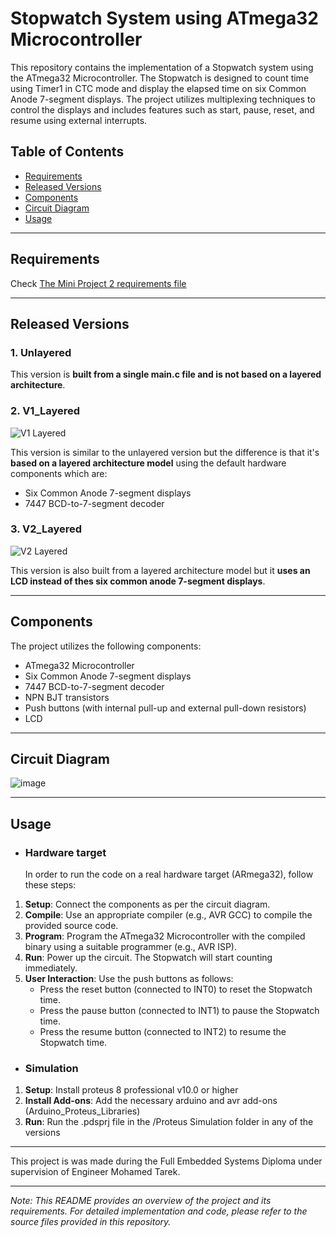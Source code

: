 # Stopwatch System using ATmega32 Microcontroller

This repository contains the implementation of a Stopwatch system using the ATmega32 Microcontroller. The Stopwatch is designed to count time using Timer1 in CTC mode and display the elapsed time on six Common Anode 7-segment displays. The project utilizes multiplexing techniques to control the displays and includes features such as start, pause, reset, and resume using external interrupts.

## Table of Contents

- [Requirements](#requirements)
- [Released Versions](#released-versions)
- [Components](#components)
- [Circuit Diagram](#circuit-diagram)
- [Usage](#usage)

---
## Requirements
Check [The Mini Project 2 requirements file](https://github.com/Hesham-Hesham/Stopwatch-Embedded-System-ATmega32/blob/main/Mini%20Project%202%20requirements.pdf)

---
## Released Versions
### 1. Unlayered
This version is **built from a single main.c file and is not based on a layered architecture**.

### 2. V1_Layered

![V1 Layered](https://github.com/Hesham-Hesham/Stopwatch-Embedded-System-ATmega32/assets/91581641/69252647-b255-429d-a218-ed7648238a3f)

This version is similar to the unlayered version but the difference is that it's **based on a layered architecture model** using the default hardware components which are:
- Six Common Anode 7-segment displays
- 7447 BCD-to-7-segment decoder



### 3. V2_Layered

![V2 Layered](https://github.com/Hesham-Hesham/Stopwatch-Embedded-System-ATmega32/assets/91581641/233e5a95-08c2-4965-bb2e-d9f400e305ad)


This version is also built from a layered architecture model but it **uses an LCD instead of thes six common anode 7-segment displays**.

---
## Components

The project utilizes the following components:

- ATmega32 Microcontroller
- Six Common Anode 7-segment displays
- 7447 BCD-to-7-segment decoder
- NPN BJT transistors
- Push buttons (with internal pull-up and external pull-down resistors)
- LCD

---

## Circuit Diagram

![image](https://github.com/Hesham-Hesham/Stopwatch-Embedded-System-ATmega32/assets/91581641/812a2a99-1174-4787-ab65-279767595fac)


---

## Usage
- ### Hardware target
    In order to run the code on a real hardware target (ARmega32), follow these steps:
1. **Setup**: Connect the components as per the circuit diagram.
2. **Compile**: Use an appropriate compiler (e.g., AVR GCC) to compile the provided source code.
3. **Program**: Program the ATmega32 Microcontroller with the compiled binary using a suitable programmer (e.g., AVR ISP).
4. **Run**: Power up the circuit. The Stopwatch will start counting immediately.
5. **User Interaction**: Use the push buttons as follows:
   - Press the reset button (connected to INT0) to reset the Stopwatch time.
   - Press the pause button (connected to INT1) to pause the Stopwatch time.
   - Press the resume button (connected to INT2) to resume the Stopwatch time.

- ### Simulation
1.  **Setup**: Install proteus 8 professional v10.0 or higher
2. **Install Add-ons**: Add the necessary arduino and avr add-ons (Arduino_Proteus_Libraries)
3. **Run**: Run the .pdsprj file in the /Proteus Simulation folder in any of the versions 

---

This project is was made during the Full Embedded Systems Diploma under supervision of Engineer Mohamed Tarek.

---

*Note: This README provides an overview of the project and its requirements. For detailed implementation and code, please refer to the source files provided in this repository.*
